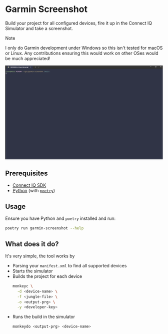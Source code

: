 # Garmin Screenshot

Build your project for all configured devices, fire it up in the Connect IQ
Simulator and take a screenshot.

> [!NOTE]  
> I only do Garmin development under Windows so this isn't tested for macOS or
> Linux. Any contributions ensuring this would work on other OSes would be much
> appreciated!

![gif](./screenshots/screenshotter.gif)

## Prerequisites

-   [Connect IQ SDK]
-   [Python] (with [`poetry`][poetry])

## Usage

Ensure you have Python and `poetry` installed and run:

```sh
poetry run garmin-screenshot --help
```

## What does it do?

It's very simple, the tool works by

-   Parsing your `manifest.xml` to find all supported devices
-   Starts the simulator
-   Builds the project for each device
    ```sh
    monkeyc \
      -d <device-name> \
      -f <jungle-file> \
      -o <output-prg> \
      -y <developer-key>
    ```
-   Runs the build in the simulator
    ```sh
    monkeydo <output-prg> <device-name>
    ```

[Connect IQ SDK]: https://developer.garmin.com/connect-iq/sdk/
[Python]: https://www.python.org/
[poetry]: https://python-poetry.org/
